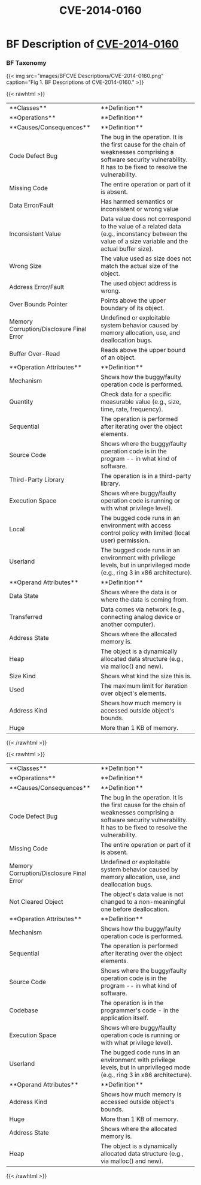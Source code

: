 ﻿---
weight: 1
title: "CVE-2014-0160"
---
# BF Description of [CVE-2014-0160](https://cve.mitre.org/cgi-bin/cvename.cgi?name=CVE-2014-0160)

### BF Taxonomy

{{< img src="images/BFCVE Descriptions/CVE-2014-0160.png" caption="Fig 1. BF Descriptions of CVE-2014-0160." >}}

	
{{< rawhtml >}}
<table class="table">
		<tr>
			<td>**Classes**</td>
	<td>**Definition**</td>
	</tr>
	<tr>
			<td>**Operations**</td>
	<td>**Definition**</td>
	</tr>
	<tr>
			<td>**Causes/Consequences**</td>
	<td>**Definition**</td>
	</tr>
	<tr>
			<td>Code Defect Bug</td>
	<td>The bug in the operation. It is the first cause for the chain of weaknesses comprising a software security vulnerability. It has to be fixed to resolve the vulnerability.</td>
	</tr>
	<tr>
			<td>      Missing Code</td>
	<td>The entire operation or part of it is absent.</td>
	</tr>
	<tr>
			<td>Data Error/Fault</td>
	<td>Has harmed semantics or inconsistent or wrong value</td>
	</tr>
	<tr>
			<td>      Inconsistent Value</td>
	<td>Data value does not correspond to the value of a related data (e.g., inconstancy between the value of a size variable and the actual buffer size).</td>
	</tr>
	<tr>
			<td>      Wrong Size</td>
	<td>The value used as size does not match the actual size of the object.</td>
	</tr>
	<tr>
			<td>Address Error/Fault</td>
	<td>The used object address is wrong.</td>
	</tr>
	<tr>
			<td>      Over Bounds Pointer</td>
	<td>Points above the upper boundary of its object.</td>
	</tr>
	<tr>
			<td>Memory Corruption/Disclosure Final Error</td>
	<td>Undefined or exploitable system behavior caused by memory allocation, use, and deallocation bugs.</td>
	</tr>
	<tr>
			<td>      Buffer Over-Read</td>
	<td>Reads above the upper bound of an object.</td>
	</tr>
	<tr>
			<td>**Operation Attributes**</td>
	<td>**Definition**</td>
	</tr>
	<tr>
			<td>Mechanism</td>
	<td>Shows how the buggy/faulty operation code is performed.</td>
	</tr>
	<tr>
			<td>      Quantity</td>
	<td>Check data for a specific measurable value (e.g., size, time, rate, frequency).</td>
	</tr>
	<tr>
			<td>      Sequential</td>
	<td>The operation is performed after iterating over the object elements.</td>
	</tr>
	<tr>
			<td>Source Code</td>
	<td>Shows where the buggy/faulty operation code is in the program -- in what kind of software.</td>
	</tr>
	<tr>
			<td>      Third-Party Library</td>
	<td>The operation is in a third-party library.</td>
	</tr>
	<tr>
			<td>Execution Space</td>
	<td>Shows where buggy/faulty operation code is running or with what privilege level).</td>
	</tr>
	<tr>
			<td>      Local</td>
	<td>The bugged code runs in an environment with access control policy with limited (local user) permission.</td>
	</tr>
	<tr>
			<td>      Userland</td>
	<td>The bugged code runs in an environment with privilege levels, but in unprivileged mode (e.g., ring 3 in x86 architecture).</td>
	</tr>
	<tr>
			<td>**Operand Attributes**</td>
	<td>**Definition**</td>
	</tr>
	<tr>
			<td>Data State</td>
	<td>Shows where the data is or where the data is coming from.</td>
	</tr>
	<tr>
			<td>      Transferred</td>
	<td>Data comes via network (e.g., connecting analog device or another computer).</td>
	</tr>
	<tr>
			<td>Address State</td>
	<td>Shows where the allocated memory is.</td>
	</tr>
	<tr>
			<td>      Heap</td>
	<td>The object is a dynamically allocated data structure (e.g., via malloc() and new).</td>
	</tr>
	<tr>
			<td>Size Kind</td>
	<td>Shows what kind the size this is.</td>
	</tr>
	<tr>
			<td>      Used</td>
	<td>The maximum limit for iteration over object's elements.</td>
	</tr>
	<tr>
			<td>Address Kind</td>
	<td>Shows how much memory is accessed outside object's bounds.</td>
	</tr>
	<tr>
			<td>      Huge</td>
	<td>More than 1 KB of memory.</td>
	</tr>
	
</table>
{{< /rawhtml >}}

{{< rawhtml >}}
<table class="table">
		<tr>
			<td>**Classes**</td>
	<td>**Definition**</td>
	</tr>
	<tr>
			<td>**Operations**</td>
	<td>**Definition**</td>
	</tr>
	<tr>
			<td>**Causes/Consequences**</td>
	<td>**Definition**</td>
	</tr>
	<tr>
			<td>Code Defect Bug</td>
	<td>The bug in the operation. It is the first cause for the chain of weaknesses comprising a software security vulnerability. It has to be fixed to resolve the vulnerability.</td>
	</tr>
	<tr>
			<td>      Missing Code</td>
	<td>The entire operation or part of it is absent.</td>
	</tr>
	<tr>
			<td>Memory Corruption/Disclosure Final Error</td>
	<td>Undefined or exploitable system behavior caused by memory allocation, use, and deallocation bugs.</td>
	</tr>
	<tr>
			<td>      Not Cleared Object</td>
	<td>The object's data value is not changed to a non-meaningful one before deallocation.</td>
	</tr>
	<tr>
			<td>**Operation Attributes**</td>
	<td>**Definition**</td>
	</tr>
	<tr>
			<td>Mechanism</td>
	<td>Shows how the buggy/faulty operation code is performed.</td>
	</tr>
	<tr>
			<td>      Sequential</td>
	<td>The operation is performed after iterating over the object elements.</td>
	</tr>
	<tr>
			<td>Source Code</td>
	<td>Shows where the buggy/faulty operation code is in the program -- in what kind of software.</td>
	</tr>
	<tr>
			<td>      Codebase</td>
	<td>The operation is in the programmer's code - in the application itself.</td>
	</tr>
	<tr>
			<td>Execution Space</td>
	<td>Shows where buggy/faulty operation code is running or with what privilege level).</td>
	</tr>
	<tr>
			<td>      Userland</td>
	<td>The bugged code runs in an environment with privilege levels, but in unprivileged mode (e.g., ring 3 in x86 architecture).</td>
	</tr>
	<tr>
			<td>**Operand Attributes**</td>
	<td>**Definition**</td>
	</tr>
	<tr>
			<td>Address Kind</td>
	<td>Shows how much memory is accessed outside object's bounds.</td>
	</tr>
	<tr>
			<td>      Huge</td>
	<td>More than 1 KB of memory.</td>
	</tr>
	<tr>
			<td>Address State</td>
	<td>Shows where the allocated memory is.</td>
	</tr>
	<tr>
			<td>      Heap</td>
	<td>The object is a dynamically allocated data structure (e.g., via malloc() and new).</td>
	</tr>
	
</table>
{{< /rawhtml >}}
	